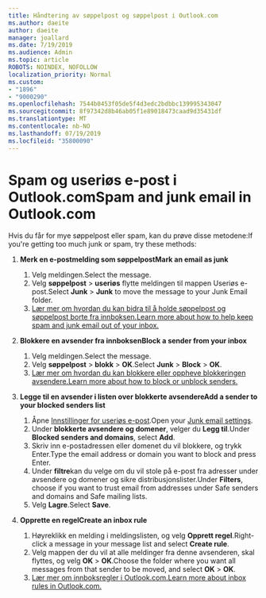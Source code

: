 ```yaml
---
title: Håndtering av søppelpost og søppelpost i Outlook.com
ms.author: daeite
author: daeite
manager: joallard
ms.date: 7/19/2019
ms.audience: Admin
ms.topic: article
ROBOTS: NOINDEX, NOFOLLOW
localization_priority: Normal
ms.custom:
- "1896"
- "9000290"
ms.openlocfilehash: 7544b0453f05de5f4d3edc2bdbbc139995343047
ms.sourcegitcommit: 8f97342d8b46ab05f1e89018473caad9d35431df
ms.translationtype: MT
ms.contentlocale: nb-NO
ms.lasthandoff: 07/19/2019
ms.locfileid: "35800090"
---
```

# <a name="spam-and-junk-email-in-outlookcom"></a><span data-ttu-id="da654-102">Spam og useriøs e-post i Outlook.com</span><span class="sxs-lookup"><span data-stu-id="da654-102">Spam and junk email in Outlook.com</span></span>

<span data-ttu-id="da654-103">Hvis du får for mye søppelpost eller spam, kan du prøve disse metodene:</span><span class="sxs-lookup"><span data-stu-id="da654-103">If you're getting too much junk or spam, try these methods:</span></span>

1. <span data-ttu-id="da654-104">**Merk en e-postmelding som søppelpost**</span><span class="sxs-lookup"><span data-stu-id="da654-104">**Mark an email as junk**</span></span>
    1. <span data-ttu-id="da654-105">Velg meldingen.</span><span class="sxs-lookup"><span data-stu-id="da654-105">Select the message.</span></span>
    1. <span data-ttu-id="da654-106">Velg **søppelpost** > **useriøs** flytte meldingen til mappen Useriøs e-post.</span><span class="sxs-lookup"><span data-stu-id="da654-106">Select **Junk** > **Junk** to move the message to your Junk Email folder.</span></span>
    1. [<span data-ttu-id="da654-107">Lær mer om hvordan du kan bidra til å holde søppelpost og søppelpost borte fra innboksen.</span><span class="sxs-lookup"><span data-stu-id="da654-107">Learn more about how to help keep spam and junk email out of your inbox.</span></span>](https://support.office.com/article/a3ece97b-82f8-4a5e-9ac3-e92fa6427ae4?wt.mc_id=Office_Outlook_com_Alchemy)

1. <span data-ttu-id="da654-108">**Blokkere en avsender fra innboksen**</span><span class="sxs-lookup"><span data-stu-id="da654-108">**Block a sender from your inbox**</span></span>
    1. <span data-ttu-id="da654-109">Velg meldingen.</span><span class="sxs-lookup"><span data-stu-id="da654-109">Select the message.</span></span>
    1. <span data-ttu-id="da654-110">Velg **søppelpost** > **blokk** > **OK**.</span><span class="sxs-lookup"><span data-stu-id="da654-110">Select **Junk** > **Block** > **OK**.</span></span>
    1. [<span data-ttu-id="da654-111">Lær mer om hvordan du kan blokkere eller oppheve blokkeringen avsendere.</span><span class="sxs-lookup"><span data-stu-id="da654-111">Learn more about how to block or unblock senders.</span></span>](https://support.office.com/article/afba1c94-77bb-4f50-8b85-057cf52f4d5e?wt.mc_id=Office_Outlook_com_Alchemy)

1. <span data-ttu-id="da654-112">**Legge til en avsender i listen over blokkerte avsendere**</span><span class="sxs-lookup"><span data-stu-id="da654-112">**Add a sender to your blocked senders list**</span></span>
    1. <span data-ttu-id="da654-113">Åpne [Innstillinger for useriøs e-post](https://outlook.live.com/mail/options/mail/junkEmail/blockedSendersAndDomainsV2).</span><span class="sxs-lookup"><span data-stu-id="da654-113">Open your [Junk email settings](https://outlook.live.com/mail/options/mail/junkEmail/blockedSendersAndDomainsV2).</span></span>
    1. <span data-ttu-id="da654-114">Under **blokkerte avsendere og domener**, velger du **Legg til**.</span><span class="sxs-lookup"><span data-stu-id="da654-114">Under **Blocked senders and domains**, select **Add**.</span></span>
    1. <span data-ttu-id="da654-115">Skriv inn e-postadressen eller domenet du vil blokkere, og trykk Enter.</span><span class="sxs-lookup"><span data-stu-id="da654-115">Type the email address or domain you want to block and press Enter.</span></span>
    1. <span data-ttu-id="da654-116">Under **filtre**kan du velge om du vil stole på e-post fra adresser under avsendere og domener og sikre distribusjonslister.</span><span class="sxs-lookup"><span data-stu-id="da654-116">Under **Filters**, choose if you want to trust email from addresses under Safe senders and domains and Safe mailing lists.</span></span>
    1. <span data-ttu-id="da654-117">Velg **Lagre**.</span><span class="sxs-lookup"><span data-stu-id="da654-117">Select **Save**.</span></span>

1. <span data-ttu-id="da654-118">**Opprette en regel**</span><span class="sxs-lookup"><span data-stu-id="da654-118">**Create an inbox rule**</span></span>
    1. <span data-ttu-id="da654-119">Høyreklikk en melding i meldingslisten, og velg **Opprett regel**.</span><span class="sxs-lookup"><span data-stu-id="da654-119">Right-click a message in your message list and select **Create rule**.</span></span>
    1. <span data-ttu-id="da654-120">Velg mappen der du vil at alle meldinger fra denne avsenderen, skal flyttes, og velg **OK** > **OK**.</span><span class="sxs-lookup"><span data-stu-id="da654-120">Choose the folder where you want all messages from that sender to be moved, and select **OK** > **OK**.</span></span>
    1. [<span data-ttu-id="da654-121">Lær mer om innboksregler i Outlook.com.</span><span class="sxs-lookup"><span data-stu-id="da654-121">Learn more about inbox rules in Outlook.com.</span></span>](https://support.office.com/article/4b094371-a5d7-49bd-8b1b-4e4896a7cc5d?wt.mc_id=Office_Outlook_com_Alchemy)